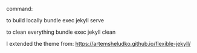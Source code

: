 
command:

to build locally
bundle exec jekyll serve

to clean everything
bundle exec jekyll clean 


I extended the theme from: https://artemsheludko.github.io/flexible-jekyll/
